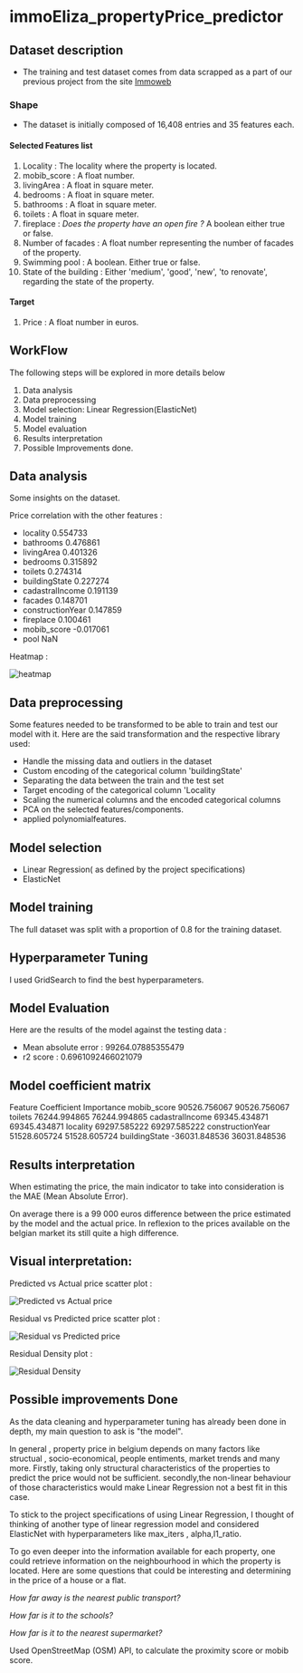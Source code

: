 # immoEliza_propertyPrice_predictor

## Dataset description
- The training and test dataset comes from data scrapped as a part of our previous project from the site [Immoweb](https://www.immoweb.be/)

### Shape

- The dataset is initially composed of 16,408 entries and 35 features each.

#### Selected Features list

1. Locality : The locality where the property is located.
2. mobib_score : A float number.
3. livingArea : A float in square meter.
4. bedrooms : A float in square meter.
5. bathrooms : A float in square meter.
6. toilets : A float in square meter.
7. fireplace : *Does the property have an open fire ?* A boolean either true or false.
8. Number of facades : A float number representing the number of facades of the property.
9. Swimming pool : A boolean. Either true or false.
10. State of the building : Either 'medium', 'good', 'new', 'to renovate', regarding the state of the property.

#### Target
1. Price : A float number in euros.


## WorkFlow
The following steps will be explored in more details below

1. Data analysis
2. Data preprocessing
3. Model selection: Linear Regression(ElasticNet)
4. Model training
5. Model evaluation
6. Results interpretation
7. Possible Improvements done.

## Data analysis

Some insights on the dataset. 

Price correlation with the other features : 

- locality            0.554733
- bathrooms           0.476861
- livingArea          0.401326
- bedrooms            0.315892
- toilets             0.274314
- buildingState       0.227274
- cadastralIncome     0.191139
- facades             0.148701
- constructionYear    0.147859
- fireplace           0.100461
- mobib_score        -0.017061
- pool                     NaN 

Heatmap :  

![heatmap](assets/images/Correlation_heatmap.png)

## Data preprocessing

Some features needed to be transformed to be able to train and test our model with it. 
Here are the said transformation and the respective library used:

- Handle the missing data and outliers in the dataset 
- Custom encoding of the categorical column 'buildingState'
- Separating the data between the train and the test set
- Target encoding of the categorical column 'Locality 
- Scaling the numerical columns and the encoded categorical columns
- PCA on the selected features/components.
- applied polynomialfeatures.


## Model selection

- Linear Regression( as defined by the project specifications)
 - ElasticNet

## Model training

The full dataset was split with a proportion of 0.8 for the training dataset.

## Hyperparameter Tuning
I used GridSearch to find the best hyperparameters.

## Model Evaluation
Here are the results of the model against the testing data : 

- Mean absolute error : 99264.07885355479
- r2 score : 0.6961092466021079

## Model coefficient matrix

Feature           Coefficient    Importance 
mobib_score       90526.756067   90526.756067
toilets           76244.994865   76244.994865
cadastralIncome   69345.434871   69345.434871
locality          69297.585222   69297.585222
constructionYear  51528.605724   51528.605724
buildingState    -36031.848536   36031.848536

## Results interpretation

When estimating the price, the main indicator to take into consideration is the MAE (Mean Absolute Error).  

On average there is a 99 000 euros difference between the price estimated by the model and the actual price. 
In reflexion to the prices available on the belgian market its still quite a high difference. 

## Visual interpretation:
Predicted vs Actual price scatter plot :  

![Predicted vs Actual price](assets/images/PredvsActual.png)

Residual vs Predicted price scatter plot :  

![Residual vs Predicted price](assets/images/ResdidualvsPred.png)

Residual Density plot :  

![Residual Density](assets/images/ResidualDensity.png)


## Possible improvements Done 

As the data cleaning and hyperparameter tuning has already been done in depth, my main question to ask is "the model".

In general , property price in belgium depends on many factors like structual , socio-economical, people entiments, market trends and many more. 
Firstly, taking only structural characteristics of the properties to predict the price would not be sufficient. 
secondly,the non-linear behaviour of those characteristics would make Linear Regression not a best fit in this case.

To stick to the project specifications of using Linear Regression, I thought of thinking of another type of linear regression model and considered ElasticNet with hyperparameters like max_iters , alpha,l1_ratio. 

To go even deeper into the information available for each property, one could retrieve information on the neighbourhood in which the property is located. Here are some questions that could be interesting and determining in the price of a house or a flat.

*How far away is the nearest public transport?*  

*How far is it to the schools?*  

*How far is it to the nearest supermarket?*  

Used OpenStreetMap (OSM) API, to calculate the proximity score or mobib score.